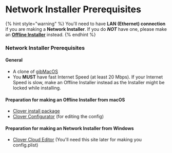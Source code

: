 # Network Installer Prerequisites

{% hint style="warning" %}
You'll need to have **LAN \(Ethernet\) connection** if you are making a **Network Installer**. If you do _**NOT**_ have one, please make an [**Offline Installer**](offline-installer-prerequisites.md) instead.
{% endhint %}

### Network Installer Prerequisites

#### General

* A clone of [gibMacOS](https://github.com/corpnewt/gibMacOS)
* You **MUST** have fast Internet Speed \(at least 20 Mbps\). If your Internet Speed is slow, make an Offline Installer instead as the Installer might be locked while installing.

#### Preparation for making an Offline Installer from macOS

* [Clover install package](https://sourceforge.net/projects/cloverefiboot/)
* [Clover Configurator](https://mackie100projects.altervista.org/download-clover-configurator/) \(for editing the config\)

#### Preparation for making an Network Installer from Windows

* [Clover Cloud Editor](http://cloudclovereditor.altervista.org/cce/index.php) \(You'll need this site later for making you config.plist\)

